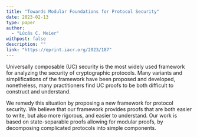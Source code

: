 ```yaml
---
title: "Towards Modular Foundations for Protocol Security"
date: 2023-02-13
type: paper
author:
  - "Lúcás C. Meier"
withpost: false
description: ""
link: "https://eprint.iacr.org/2023/187"
---
```


Universally composable (UC) security is the most widely used framework for analyzing the security of cryptographic protocols. Many variants and simplifications of the framework have been proposed and developed, nonetheless, many practitioners find UC proofs to be both difficult to construct and understand.

We remedy this situation by proposing a new framework for protocol security. We believe that our framework provides proofs that are both easier to write, but also more rigorous, and easier to understand. Our work is based on state-separable proofs allowing for modular proofs, by decomposing complicated protocols into simple components.
